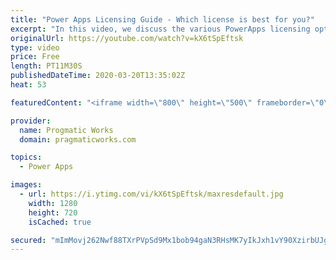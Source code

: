 ```yaml
---
title: "Power Apps Licensing Guide - Which license is best for you?"
excerpt: "In this video, we discuss the various PowerApps licensing options you have. Learn which one is best for you for development, large scale projects and smaller scale free projects.   We want to build your next Power App: https;//www.pragmaticworks.com  Want to learn more about Power Apps, check out our"
originalUrl: https://youtube.com/watch?v=kX6tSpEftsk
type: video
price: Free
length: PT11M30S
publishedDateTime: 2020-03-20T13:35:02Z
heat: 53

featuredContent: "<iframe width=\"800\" height=\"500\" frameborder=\"0\" src=\"https://www.youtube.com/embed/kX6tSpEftsk\" allow=\"accelerometer; autoplay; encrypted-media; gyroscope; picture-in-picture\" allowfullscreen></iframe>"

provider:
  name: Progmatic Works
  domain: pragmaticworks.com

topics:
  - Power Apps

images:
  - url: https://i.ytimg.com/vi/kX6tSpEftsk/maxresdefault.jpg
    width: 1280
    height: 720
    isCached: true

secured: "mImMovj262Nwf88TXrPVpSd9Mx1bob94gaN3RHsMK7yIkJxh1vY90XzirbUJgl2fpMeL9nyD4sDt1r7MOczIndPY1JpgQRsDO+IUwcdo8/vFVIv0SNebDEAF9G3EgFtcvoE6i9Qa4+EJNzzT1n2fZ/aUdApwKj+Np2QpVApszVGe4igEcstxedoaxN9lzrNs3zYGQIAB6MZl3yBTnC/ymIGo46JIbkiuoFdCyLDf4f7ghwDYDWggrSENdXwBMaABIWqWamEaWx2rYbcEGxpRuRArlobReLx86Wi4V19JZqJc74+QLzINi/o5t92cUR9/DkgGWU3CRo4ZjrlaxYVGvGrpGtJN0z2EMIVhsXFVp6uUfuHRX0GkXczCpgciRN6Tj9AyJzrK4Vi4MBiAuiBSYBfX1iqS4CoRshUceUARCmg=;oScMLoFPjaW9ogKOPKhukg=="
---
```


